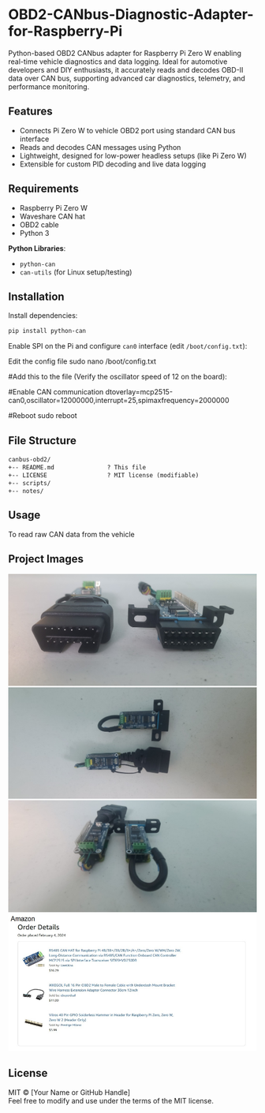 # OBD2-CANbus-Diagnostic-Adapter-for-Raspberry-Pi
Python-based OBD2 CANbus adapter for Raspberry Pi Zero W enabling real-time vehicle diagnostics and data logging. Ideal for automotive developers and DIY enthusiasts, it accurately reads and decodes OBD-II data over CAN bus, supporting advanced car diagnostics, telemetry, and performance monitoring.

## Features

- Connects Pi Zero W to vehicle OBD2 port using standard CAN bus interface  
- Reads and decodes CAN messages using Python  
- Lightweight, designed for low-power headless setups (like Pi Zero W)  
- Extensible for custom PID decoding and live data logging  

## Requirements

- Raspberry Pi Zero W  
- Waveshare CAN hat 
- OBD2 cable  
- Python 3

**Python Libraries**:

- `python-can`   
- `can-utils` (for Linux setup/testing)  

## Installation

Install dependencies:

```bash
pip install python-can
```

Enable SPI on the Pi and configure `can0` interface (edit `/boot/config.txt`):


Edit the config file
sudo nano /boot/config.txt

#Add this to the file (Verify the oscillator speed of 12 on the board):

#Enable CAN communication
dtoverlay=mcp2515-can0,oscillator=12000000,interrupt=25,spimaxfrequency=2000000

#Reboot
sudo reboot




## File Structure

```
canbus-obd2/
+-- README.md               ? This file
+-- LICENSE                 ? MIT license (modifiable)
+-- scripts/
+-- notes/
```

## Usage

To read raw CAN data from the vehicle

## Project Images

![Front View](photos/1_Front.jpg)
![Front View](photos/2_Top.jpg)
![Front View](photos/3_Back.jpg)
![Front View](photos/4_Amazon.jpg)

## License

MIT © [Your Name or GitHub Handle]  
Feel free to modify and use under the terms of the MIT license.
